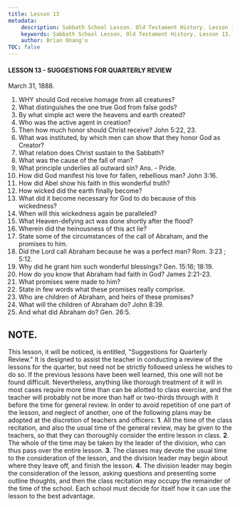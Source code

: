 ```yaml
---
title: Lesson 13
metadata:
    description: Sabbath School Lesson. Old Testament History. Lesson 13. March 31, 1888. DSuggestions for quartely review. 
    keywords: Sabbath School Lesson, Old Testament History, Lesson 13. March 31, 1888, Suggestions for quartely review.
    author: Brian Onang'o
TOC: false
---
```


#### LESSON 13 - SUGGESTIONS FOR QUARTERLY REVIEW

March 31, 1888.

1. WHY should God receive homage from all creatures?
2. What distinguishes the one true God from false gods?
3. By what simple act were the heavens and earth created?
4. Who was the active agent in creation?
5. Then how much honor should Christ receive? John 5:22, 23.
6. What was instituted, by which men can show that they honor God as Creator?
7. What relation does Christ sustain to the Sabbath?
8. What was the cause of the fall of man?
9. What principle underlies all outward sin? Ans. - Pride.
10. How did God manifest his love for fallen, rebellious man? John 3:16.
11. How did Abel show his faith in this wonderful truth?
12. How wicked did the earth finally become?
13. What did it become necessary for God to do because of this wickedness?
14. When will this wickedness again be paralleled?
15. What Heaven-defying act was done shortly after the flood?
16. Wherein did the heinousness of this act lie?
17. State some of the circumstances of the call of Abraham, and the promises to him.
18. Did the Lord call Abraham because he was a perfect man? Rom. 3:23 ; 5:12.
19. Why did he grant him such wonderful blessings? Gen. 15:16; 18:19.
20. How do you know that Abraham had faith in God? James 2:21-23.
21. What promises were made to him?
22. State in few words what these promises really comprise.
23. Who are children of Abraham, and heirs of these promises?
24. What will the children of Abraham do? John 8:39.
25. And what did Abraham do? Gen. 26:5.

## NOTE.

This lesson, it will be noticed, is entitled, "Suggestions for Quarterly Review." It is designed to assist the teacher in conducting a review of the lessons for the quarter, but need not be strictly followed unless he wishes to do so. If the previous lessons have been well learned, this one will not be found difficult. Nevertheless, anything like thorough treatment of it will in most cases require more time than can be allotted to class exercise, and the teacher will probably not be more than half or two-thirds through with it before the time for general review. In order to avoid repetition of one part of the lesson, and neglect of another, one of the following plans may be adopted at the discretion of teachers and officers: **1**. All the time of the class recitation, and also the usual time of the general review, may be given to the teachers, so that they can thoroughly consider the entire lesson in class. **2**. The whole of the time may be taken by the leader of the division, who can thus pass over the entire lesson. **3**. The classes may devote the usual time to the consideration of the lesson, and the division leader may begin about where they leave off, and finish the lesson. **4**. The division leader may begin the consideration of the lesson, asking questions and presenting some outline thoughts, and then the class recitation may occupy the remainder of the time of the school. Each school must decide for itself how it can use the lesson to the best advantage.